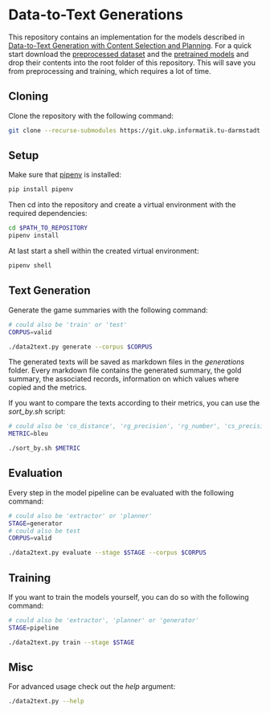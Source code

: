 # Data-to-Text Generations
This repository contains an implementation for the models described in
[Data-to-Text Generation with Content Selection and Planning](https://arxiv.org/pdf/1809.00582.pdf).
For a quick start download the [preprocessed dataset](https://www.dropbox.com/s/3p7rm9fnt9a3zvj/data.zip?dl=0) and the
[pretrained models](https://www.dropbox.com/s/ufz5s5d1sznfs26/models.zip?dl=0) and drop their contents into the root
folder of this repository. This will save you from preprocessing and training,
which requires a lot of time.

## Cloning
Clone the repository with the following command:
```sh
git clone --recurse-submodules https://git.ukp.informatik.tu-darmstadt.de/belouadi/data-to-text-generator.git
```

## Setup
Make sure that [pipenv](https://pipenv.readthedocs.io/en/latest/) is installed:
```sh
pip install pipenv
```
Then cd into the repository and create a virtual environment with the required
dependencies:
```sh
cd $PATH_TO_REPOSITORY
pipenv install
```
At last start a shell within the created virtual environment:
```sh
pipenv shell
```

## Text Generation
Generate the game summaries with the following command:
```sh
# could also be 'train' or 'test'
CORPUS=valid

./data2text.py generate --corpus $CORPUS
```
The generated texts will be saved as markdown files in the *generations*
folder. Every markdown file contains the generated summary, the gold summary,
the associated records, information on which values where copied and the
metrics.

If you want to compare the texts according to their metrics, you can use the
*sort_by.sh* script:
```sh
# could also be 'co_distance', 'rg_precision', 'rg_number', 'cs_precision' or 'cs_recall'   
METRIC=bleu

./sort_by.sh $METRIC        
```

## Evaluation
Every step in the model pipeline can be evaluated with the following command:
```sh
# could also be 'extractor' or 'planner'
STAGE=generator
# could also be test
CORPUS=valid

./data2text.py evaluate --stage $STAGE --corpus $CORPUS
```

## Training
If you want to train the models yourself, you can do so with the following
command:
```sh
# could also be 'extractor', 'planner' or 'generator'
STAGE=pipeline

./data2text.py train --stage $STAGE
```

## Misc
For advanced usage check out the *help* argument:
```sh
./data2text.py --help
```
